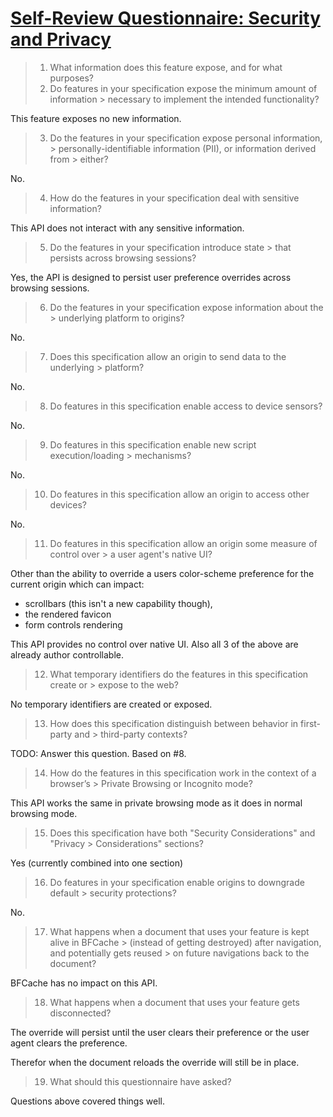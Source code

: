 # [Self-Review Questionnaire: Security and Privacy](https://w3ctag.github.io/security-questionnaire/)


> 01.  What information does this feature expose, and for what purposes?
> 02.  Do features in your specification expose the minimum amount of information
       >      necessary to implement the intended functionality?

This feature exposes no new information.

> 03.  Do the features in your specification expose personal information,
       >      personally-identifiable information (PII), or information derived from
       >      either?
 
No.

> 04.  How do the features in your specification deal with sensitive information?

This API does not interact with any sensitive information.

> 05.  Do the features in your specification introduce state
       >      that persists across browsing sessions?

Yes, the API is designed to persist user preference overrides across browsing sessions.

> 06.  Do the features in your specification expose information about the
       >      underlying platform to origins?
 
No. 

> 07.  Does this specification allow an origin to send data to the underlying
       >      platform?
 
No.

> 08.  Do features in this specification enable access to device sensors?

No. 

> 09.  Do features in this specification enable new script execution/loading
       >      mechanisms?
 
No.

> 10.  Do features in this specification allow an origin to access other devices?

No.

> 11.  Do features in this specification allow an origin some measure of control over
       >      a user agent's native UI?

Other than the ability to override a users color-scheme preference for the current origin which can impact:
- scrollbars (this isn't a new capability though),
- the rendered favicon
- form controls rendering

This API provides no control over native UI. Also all 3 of the above are already author controllable.

> 12.  What temporary identifiers do the features in this specification create or
       >      expose to the web?
 
No temporary identifiers are created or exposed.

> 13.  How does this specification distinguish between behavior in first-party and
       >      third-party contexts?
 
TODO: Answer this question. Based on #8.
 
> 14.  How do the features in this specification work in the context of a browser’s
       >      Private Browsing or Incognito mode?
 
This API works the same in private browsing mode as it does in normal browsing mode.

> 15.  Does this specification have both "Security Considerations" and "Privacy
       >      Considerations" sections?

Yes (currently combined into one section)

> 16.  Do features in your specification enable origins to downgrade default
       >      security protections?

No. 

> 17.  What happens when a document that uses your feature is kept alive in BFCache
       >      (instead of getting destroyed) after navigation, and potentially gets reused
       >      on future navigations back to the document?
 
BFCache has no impact on this API.

> 18.  What happens when a document that uses your feature gets disconnected?

The override will persist until the user clears their preference or the user agent clears the preference.

Therefor when the document reloads the override will still be in place.

> 19.  What should this questionnaire have asked?

Questions above covered things well.
